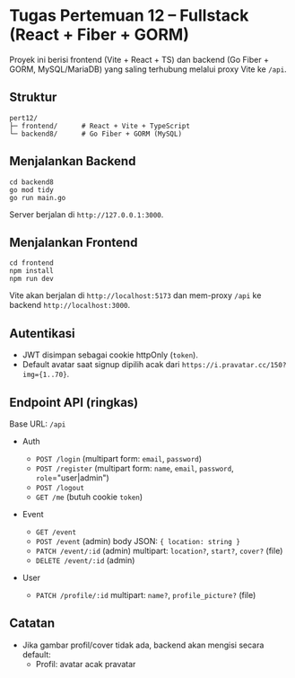 # Tugas Pertemuan 12 – Fullstack (React + Fiber + GORM)

Proyek ini berisi frontend (Vite + React + TS) dan backend (Go Fiber + GORM, MySQL/MariaDB) yang saling terhubung melalui proxy Vite ke `/api`.

## Struktur

```
pert12/
├─ frontend/      # React + Vite + TypeScript
└─ backend8/      # Go Fiber + GORM (MySQL)
```

## Menjalankan Backend

```
cd backend8
go mod tidy
go run main.go
```

Server berjalan di `http://127.0.0.1:3000`.

## Menjalankan Frontend

```
cd frontend
npm install
npm run dev
```

Vite akan berjalan di `http://localhost:5173` dan mem-proxy `/api` ke backend `http://localhost:3000`.

## Autentikasi

- JWT disimpan sebagai cookie httpOnly (`token`).
- Default avatar saat signup dipilih acak dari `https://i.pravatar.cc/150?img={1..70}`.

## Endpoint API (ringkas)

Base URL: `/api`

- Auth

  - `POST /login` (multipart form: `email`, `password`)
  - `POST /register` (multipart form: `name`, `email`, `password`, `role`="user|admin")
  - `POST /logout`
  - `GET /me` (butuh cookie `token`)

- Event

  - `GET /event`
  - `POST /event` (admin) body JSON: `{ location: string }`
  - `PATCH /event/:id` (admin) multipart: `location?`, `start?`, `cover?` (file)
  - `DELETE /event/:id` (admin)

- User
  - `PATCH /profile/:id` multipart: `name?`, `profile_picture?` (file)

## Catatan

- Jika gambar profil/cover tidak ada, backend akan mengisi secara default:
  - Profil: avatar acak pravatar
